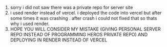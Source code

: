 1. sorry i did not saw there was a private repo for server site
2. i used render instead of vercel. i deployed the code into vercel but after some times it was crashing . after crash i could not fixed that so thats why i used render.
3. HOPE YOU WILL CONSIDER MY MISTAKE (GIVING PERSONAL SERVER REPO INSTEAD OF PROGRAMMING HEROS PRIVATE REPO) AND DEPLOYING IN RENDER INSTEAD OF VERCEL
